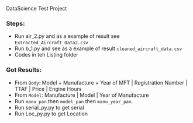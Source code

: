 DataScience Test Project

### Steps:
- Run air_2.py and as a example of result see `Extracted_Aircraft_Data2.csv`
- Run b_1.py and see as a example of result `cleaned_aircraft_data.csv`
- Codes in teh Listing folder


### Got Results:

- From `Body`: Model + Manufacture + Year of MFT | Registration Number | TTAF | Price | Engine Hours 
- From `Model`: Manufacture | Model | Year of Manufacture 
- Run `manu_pan` then `model_pan` then `manu_year_pan`.
- Run serial_py.py to get serial 
- Run Loc_py.py to get Location
